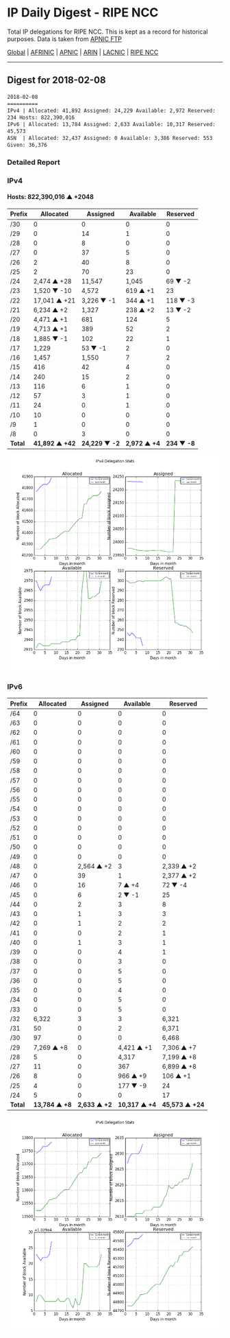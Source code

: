 # IP Daily Digest - RIPE NCC

Total IP delegations for RIPE NCC. This is kept as a record for historical purposes. Data is taken from [APNIC FTP](https://ftp.apnic.net/)

[Global](https://github.com/csmets/IP-Daily-Digest) | [AFRINIC](https://github.com/csmets/IP-Daily-Digest/tree/master/archives/AFRINIC) | [APNIC](https://github.com/csmets/IP-Daily-Digest/tree/master/archives/APNIC) | [ARIN](https://github.com/csmets/IP-Daily-Digest/tree/master/archives/ARIN) | [LACNIC](https://github.com/csmets/IP-Daily-Digest/tree/master/archives/LACNIC) | [RIPE NCC](https://github.com/csmets/IP-Daily-Digest/tree/master/archives/RIPE_NCC)

---

## Digest for 2018-02-08
```
2018-02-08
==========
IPv4 | Allocated: 41,892 Assigned: 24,229 Available: 2,972 Reserved: 234 Hosts: 822,390,016
IPv6 | Allocated: 13,784 Assigned: 2,633 Available: 10,317 Reserved: 45,573
ASN  | Allocated: 32,437 Assigned: 0 Available: 3,386 Reserved: 553 Given: 36,376
```

### Detailed Report

### IPv4

#### Hosts: **822,390,016 ▲ +2048**

| Prefix | Allocated | Assigned | Available | Reserved |
| ----- | ----- | ----- | ----- | ----- |
| /30 | 0 | 0 | 0 | 0 |
| /29 | 0 | 14 | 1 | 0 |
| /28 | 0 | 8 | 0 | 0 |
| /27 | 0 | 37 | 5 | 0 |
| /26 | 2 | 40 | 8 | 0 |
| /25 | 2 | 70 | 23 | 0 |
| /24 | 2,474 ▲ +28 | 11,547 | 1,045 | 69 ▼ -2 |
| /23 | 1,520 ▼ -10 | 4,572 | 619 ▲ +1 | 23 |
| /22 | 17,041 ▲ +21 | 3,226 ▼ -1 | 344 ▲ +1 | 118 ▼ -3 |
| /21 | 6,234 ▲ +2 | 1,327 | 238 ▲ +2 | 13 ▼ -2 |
| /20 | 4,471 ▲ +1 | 681 | 124 | 5 |
| /19 | 4,713 ▲ +1 | 389 | 52 | 2 |
| /18 | 1,885 ▼ -1 | 102 | 22 | 1 |
| /17 | 1,229 | 53 ▼ -1 | 2 | 0 |
| /16 | 1,457 | 1,550 | 7 | 2 |
| /15 | 416 | 42 | 4 | 0 |
| /14 | 240 | 15 | 2 | 0 |
| /13 | 116 | 6 | 1 | 0 |
| /12 | 57 | 3 | 1 | 0 |
| /11 | 24 | 0 | 1 | 0 |
| /10 | 10 | 0 | 0 | 0 |
| /9 | 1 | 0 | 0 | 0 |
| /8 | 0 | 3 | 0 | 0 |
| **Total** | **41,892 ▲ +42** | **24,229 ▼ -2** | **2,972 ▲ +4** | **234 ▼ -8** |

![ipv4-stats](ipv4-figure.png)

### IPv6

| Prefix | Allocated | Assigned | Available | Reserved |
| ----- | ----- | ----- | ----- | ----- |
| /64 | 0 | 0 | 0 | 0 |
| /63 | 0 | 0 | 0 | 0 |
| /62 | 0 | 0 | 0 | 0 |
| /61 | 0 | 0 | 0 | 0 |
| /60 | 0 | 0 | 0 | 0 |
| /59 | 0 | 0 | 0 | 0 |
| /58 | 0 | 0 | 0 | 0 |
| /57 | 0 | 0 | 0 | 0 |
| /56 | 0 | 0 | 0 | 0 |
| /55 | 0 | 0 | 0 | 0 |
| /54 | 0 | 0 | 0 | 0 |
| /53 | 0 | 0 | 0 | 0 |
| /52 | 0 | 0 | 0 | 0 |
| /51 | 0 | 0 | 0 | 0 |
| /50 | 0 | 0 | 0 | 0 |
| /49 | 0 | 0 | 0 | 0 |
| /48 | 0 | 2,564 ▲ +2 | 3 | 2,339 ▲ +2 |
| /47 | 0 | 39 | 1 | 2,377 ▲ +2 |
| /46 | 0 | 16 | 7 ▲ +4 | 72 ▼ -4 |
| /45 | 0 | 6 | 2 ▼ -1 | 25 |
| /44 | 0 | 2 | 3 | 8 |
| /43 | 0 | 1 | 3 | 3 |
| /42 | 0 | 1 | 2 | 2 |
| /41 | 0 | 0 | 2 | 1 |
| /40 | 0 | 1 | 3 | 1 |
| /39 | 0 | 0 | 4 | 1 |
| /38 | 0 | 0 | 3 | 0 |
| /37 | 0 | 0 | 5 | 0 |
| /36 | 0 | 0 | 5 | 0 |
| /35 | 0 | 0 | 4 | 0 |
| /34 | 0 | 0 | 5 | 0 |
| /33 | 0 | 0 | 5 | 0 |
| /32 | 6,322 | 3 | 3 | 6,321 |
| /31 | 50 | 0 | 2 | 6,371 |
| /30 | 97 | 0 | 0 | 6,468 |
| /29 | 7,269 ▲ +8 | 0 | 4,421 ▲ +1 | 7,306 ▲ +7 |
| /28 | 5 | 0 | 4,317 | 7,199 ▲ +8 |
| /27 | 11 | 0 | 367 | 6,899 ▲ +8 |
| /26 | 8 | 0 | 966 ▲ +9 | 106 ▲ +1 |
| /25 | 4 | 0 | 177 ▼ -9 | 24 |
| /24 | 5 | 0 | 0 | 17 |
| **Total** | **13,784 ▲ +8** | **2,633 ▲ +2** | **10,317 ▲ +4** | **45,573 ▲ +24** |

![ipv6-stats](ipv6-figure.png)